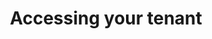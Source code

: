 ---
title: Accessing your tenant
redirect_to:
  - https://www.ibm.com/support/knowledgecenter/SS7P7S_ind/watson-assistant-solutions/get-started/get-api-key.html
---